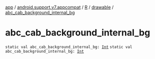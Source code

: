 [app](../../../index.md) / [android.support.v7.appcompat](../../index.md) / [R](../index.md) / [drawable](index.md) / [abc_cab_background_internal_bg](./abc_cab_background_internal_bg.md)

# abc_cab_background_internal_bg

`static val abc_cab_background_internal_bg: `[`Int`](https://kotlinlang.org/api/latest/jvm/stdlib/kotlin/-int/index.html)
`static val abc_cab_background_internal_bg: `[`Int`](https://kotlinlang.org/api/latest/jvm/stdlib/kotlin/-int/index.html)